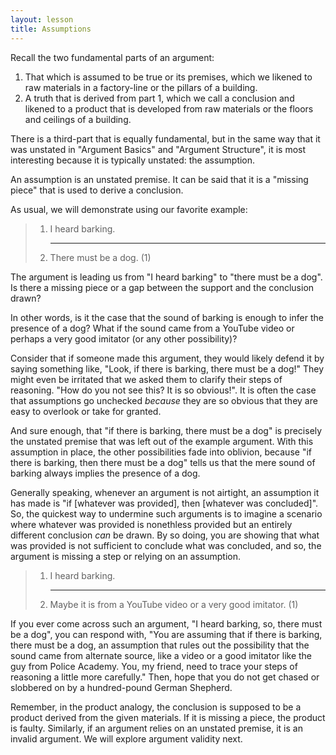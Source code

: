 ```yaml
---
layout: lesson
title: Assumptions
---
```


Recall the two fundamental parts of an argument:

1. That which is assumed to be true or its premises, which we likened to raw materials in a factory-line or the pillars of a building.
2. A truth that is derived from part 1, which we call a conclusion and likened to a product that is developed from raw materials or the floors and ceilings of a building.

There is a third-part that is equally fundamental, but in the same way that it was unstated in "Argument Basics" and "Argument Structure", it is most interesting because it is typically unstated: the assumption.

An assumption is an unstated premise. It can be said that it is a "missing piece" that is used to derive a conclusion.

As usual, we will demonstrate using our favorite example:

> 1. I heard barking.
    <hr>
> 2. There must be a dog. (1)

The argument is leading us from "I heard barking" to "there must be a dog". Is there a missing piece or a gap between the support and the conclusion drawn?

In other words, is it the case that the sound of barking is enough to infer the presence of a dog? What if the sound came from a YouTube video or perhaps a very good imitator (or any other possibility)?

Consider that if someone made this argument, they would likely defend it by saying something like, "Look, if there is barking, there must be a dog!" They might even be irritated that we asked them to clarify their steps of reasoning. "How do you not see this? It is so obvious!". It is often the case that assumptions go unchecked _because_ they are so obvious that they are easy to overlook or take for granted.

And sure enough, that "if there is barking, there must be a dog" is precisely the unstated premise that was left out of the example argument. With this assumption in place, the other possibilities fade into oblivion, because "if there is barking, then there must be a dog" tells us that the mere sound of barking always implies the presence of a dog. 

Generally speaking, whenever an argument is not airtight, an assumption it has made is "if [whatever was provided], then [whatever was concluded]". So, the quickest way to undermine such arguments is to imagine a scenario where whatever was provided is nonethless provided but an entirely different conclusion _can_ be drawn. By so doing, you are showing that what was provided is not sufficient to conclude what was concluded, and so, the argument is missing a step or relying on an assumption.

>1. I heard barking.
    <hr>
>2. Maybe it is from a YouTube video or a very good imitator. (1)

If you ever come across such an argument, "I heard barking, so, there must be a dog", you can respond with, "You are assuming that if there is barking, there must be a dog, an assumption that rules out the possibility that the sound came from alternate source, like a video or a good imitator like the guy from Police Academy. You, my friend, need to trace your steps of reasoning a little more carefully." Then, hope that you do not get chased or slobbered on by a hundred-pound German Shepherd.

Remember, in the product analogy, the conclusion is supposed to be a product derived from the given materials. If it is missing a piece, the product is faulty. Similarly, if an argument relies on an unstated premise, it is an invalid argument. We will explore argument validity next.


